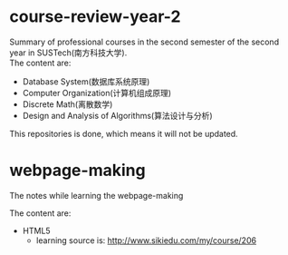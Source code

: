 # course-review-year-2
Summary of professional courses in the second semester of the second year in SUSTech(南方科技大学). <br/>
The content are:<br/>

- Database System(数据库系统原理)
- Computer Organization(计算机组成原理)
- Discrete Math(离散数学)
- Design and Analysis of Algorithms(算法设计与分析)

This repositories is done, which means it will not be updated.<br/>

# webpage-making

The notes while learning the webpage-making<br/>

The content are:<br/>

- HTML5
  - learning source is: http://www.sikiedu.com/my/course/206